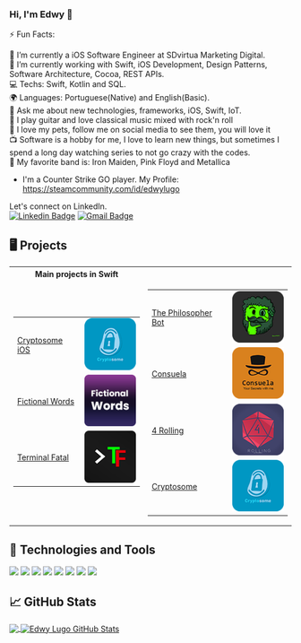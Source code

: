 ### Hi, I'm Edwy  👋

⚡ Fun Facts:

🏢 I’m currently a iOS Software Engineer at SDvirtua Marketing Digital.<br>
🌱 I’m currently working with Swift, iOS Development, Design Patterns, Software Architecture, Cocoa, REST APIs.<br>
💻 Techs: Swift, Kotlin and SQL.<br>
🌍 Languages: Portuguese(Native) and English(Basic).<br>
💬 Ask me about new technologies, frameworks, iOS, Swift, IoT.<br>
:guitar: I play guitar and love classical music mixed with rock'n roll<br>
:dog: I love my pets, follow me on social media to see them, you will love it<br>
:tv: Software is a hobby for me, I love to learn new things, but sometimes I spend a long day watching series to not go crazy with the codes.<br>
:100: My favorite band is: Iron Maiden, Pink Floyd and Metallica<br>
- I'm a Counter Strike GO player. My Profile: https://steamcommunity.com/id/edwylugo<br>

Let's connect on LinkedIn.<br>
[![Linkedin Badge](https://img.shields.io/badge/-LinkedIn-blue?style=flat-square&logo=Linkedin&logoColor=white&link=https://www.linkedin.com/in/marcospojr/)](https://www.linkedin.com/in/edwylugo/)
[![Gmail Badge](https://img.shields.io/badge/-Gmail-c14438?style=flat-square&logo=Gmail&logoColor=white&link=mailto:edwylugo@gmail.com)](mailto:edwylugo@gmail.com)

## 🖥️ Projects
<table>
<tr><th>Main projects in Swift</th><th></th></tr>
<tr><td>

<table style="display: inline-block;">
  <tr>
<td><a href="https://github.com/CaioMadeira/Cryptosome-iOS">Cryptosome iOS</a></td>
    <td><img src="https://github.com/CaioMadeira/CaioMadeira/blob/master/icons/icon_cryptsome.png" alt=""/></td>
  </tr>
  <tr>
    <td><a href="https://github.com/CaioMadeira/FictionalWords-iOS">Fictional Words</a></td>
    <td><img src="https://github.com/CaioMadeira/CaioMadeira/blob/master/icons/fictional-words.png" alt=""/></td>
  </tr>
  <tr>
    <td>
    <a href="https://github.com/CaioMadeira/TerminalFatal">Terminal Fatal</a></td>
    <td><img src="https://github.com/CaioMadeira/CaioMadeira/blob/master/icons/icon_terminalfatal.png" alt=""/></td>
  </tr>

</table>


</td><td>

<table style="float: left;">
  <tr>
    <td><a href="https://github.com/CaioMadeira/The-Philosopher-BOT">The Philosopher Bot</a></td>
    <td><img src="https://github.com/CaioMadeira/CaioMadeira/blob/master/icons/icon_philosopher.png" alt="Sublime's custom image"/></td>
  </tr>
  <tr>
    <td><a href="https://github.com/CaioMadeira/Consuela">Consuela</a></td>
    <td><img src="https://github.com/CaioMadeira/CaioMadeira/blob/master/icons/icon_consuela.png" alt="Sublime's custom image"/></td>
  </tr>
  <tr>
    <td>
    <a href="https://github.com/CaioMadeira/4rolling">4 Rolling</a></td>
    <td><img src="https://github.com/CaioMadeira/CaioMadeira/blob/master/icons/icon_4rolling.png" alt="Sublime's custom image"/></td>
  </tr>
  <tr>
<td><a href="https://github.com/CaioMadeira/Cryptosome">Cryptosome</a></td>
    <td><img src="https://github.com/CaioMadeira/CaioMadeira/blob/master/icons/icon_cryptsome.png" alt="Sublime's custom image"/></td>
  </tr>
</table>

</td></tr> </table>


## 🔧 Technologies and Tools
![](https://img.shields.io/badge/OS-MacOS-informational?style=flat&logo=apple&logoColor=white&color=007bff)
![](https://img.shields.io/badge/Editor-Visual_Studio-informational?style=flat&logo=visual-studio-code&logoColor=white&color=007bff)
![](https://img.shields.io/badge/Editor-Xcode-informational?style=flat&logo=xcode&logoColor=white&color=007bff)
![](https://img.shields.io/badge/Code-Swift-informational?style=flat&logo=swift&logoColor=white&color=007bff)
![](https://img.shields.io/badge/Shell-Bash-informational?style=flat&logo=gnu-bash&logoColor=white&color=007bff)
![](https://img.shields.io/badge/Tools-MongoDb-informational?style=flat&logo=mongodb&logoColor=white&color=007bff)
![](https://img.shields.io/badge/Tools-Microsoft_SQL_Server-informational?style=flat&logo=microsoft-sql-server&logoColor=white&color=007bff)
![](https://img.shields.io/badge/Tools-Docker-informational?style=flat&logo=docker&logoColor=white&color=007bff)

## &#x1f4c8; GitHub Stats

<a href="https://github.com/edwylugo/edwylugo">
  <img align="center" height="280" src="https://github-readme-stats.vercel.app/api/top-langs/?username=edwylugo&hide=html,css,c,Dockerfile,ruby,Shell&title_color=ffffff&text_color=c9cacc&icon_color=2bbc8a&bg_color=1d1f21" />
</a>
<a href="https://github.com/edwylugo/edwylugo">
  <img align="center" height="280" src="https://github-readme-stats.vercel.app/api?username=edwylugo&show_icons=true&line_height=27&count_private=true&title_color=ffffff&text_color=c9cacc&icon_color=2bbc8a&bg_color=1d1f21" alt="Edwy Lugo GitHub Stats" />
</a>
